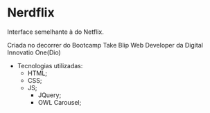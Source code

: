 # Nerdflix
Interface semelhante à do Netflix.

Criada no decorrer do Bootcamp Take Blip Web Developer da Digital Innovatio One(Dio)

- Tecnologias utilizadas:
    - HTML;
    - CSS;
    - JS;
        + JQuery;
        + OWL Carousel;

